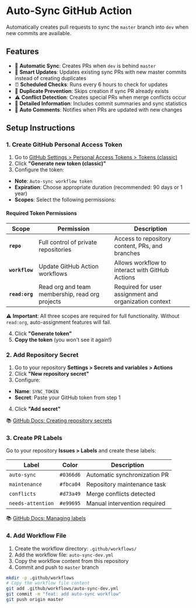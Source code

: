 # Auto-Sync GitHub Action

Automatically creates pull requests to sync the `master` branch into `dev` when new commits are available.

## Features

- 🔄 **Automatic Sync**: Creates PRs when `dev` is behind `master`
- 🔄 **Smart Updates**: Updates existing sync PRs with new master commits instead of creating duplicates
- ⏰ **Scheduled Checks**: Runs every 6 hours to check for updates
- 🚫 **Duplicate Prevention**: Skips creation if sync PR already exists
- ⚠️ **Conflict Detection**: Creates special PRs when merge conflicts occur
- 📝 **Detailed Information**: Includes commit summaries and sync statistics
- 💬 **Auto Comments**: Notifies when PRs are updated with new changes

## Setup Instructions

### 1. Create GitHub Personal Access Token

1. Go to [GitHub Settings > Personal Access Tokens > Tokens (classic)](https://github.com/settings/tokens)
2. Click **"Generate new token (classic)"**
3. Configure the token:

- **Note**: `Auto-sync workflow token`
- **Expiration**: Choose appropriate duration (recommended: 90 days or 1 year)
- **Scopes**: Select the following permissions:

#### Required Token Permissions

| Scope          | Permission                                      | Description                                           |
| -------------- | ----------------------------------------------- | ----------------------------------------------------- |
| **`repo`**     | Full control of private repositories            | Access to repository content, PRs, and branches       |
| **`workflow`** | Update GitHub Action workflows                  | Allows workflow to interact with GitHub Actions       |
| **`read:org`** | Read org and team membership, read org projects | Required for user assignment and organization context |

⚠️ **Important**: All three scopes are required for full functionality. Without `read:org`, auto-assignment features will fail.

4. Click **"Generate token"**
5. **Copy the token** (you won't see it again!)

### 2. Add Repository Secret

1. Go to your repository **Settings > Secrets and variables > Actions**
2. Click **"New repository secret"**
3. Configure:

- **Name**: `SYNC_TOKEN`
- **Secret**: Paste your GitHub token from step 1

4. Click **"Add secret"**

📚 [GitHub Docs: Creating repository secrets](https://docs.github.com/en/actions/security-guides/encrypted-secrets#creating-encrypted-secrets-for-a-repository)

### 3. Create PR Labels

Go to your repository **Issues > Labels** and create these labels:

| Label             | Color     | Description                  |
| ----------------- | --------- | ---------------------------- |
| `auto-sync`       | `#0366d6` | Automatic synchronization PR |
| `maintenance`     | `#fbca04` | Repository maintenance task  |
| `conflicts`       | `#d73a49` | Merge conflicts detected     |
| `needs-attention` | `#e99695` | Manual intervention required |

📚 [GitHub Docs: Managing labels](https://docs.github.com/en/issues/using-labels-and-milestones-to-track-work/managing-labels)

### 4. Add Workflow File

1. Create the workflow directory: `.github/workflows/`
2. Add the workflow file: `auto-sync-dev.yml`
3. Copy the workflow content from this repository
4. Commit and push to `master` branch

```bash
mkdir -p .github/workflows
# Copy the workflow file content
git add .github/workflows/auto-sync-dev.yml
git commit -m "feat: add auto-sync workflow"
git push origin master
```
